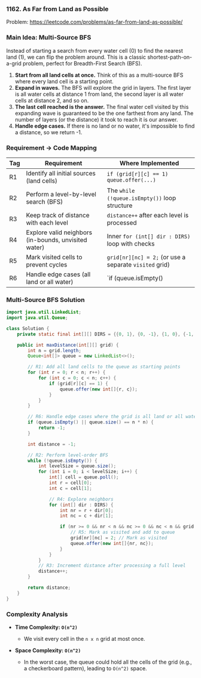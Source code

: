 ### 1162. As Far from Land as Possible
Problem: https://leetcode.com/problems/as-far-from-land-as-possible/

### Main Idea: Multi-Source BFS

Instead of starting a search from every water cell (0) to find the nearest land (1), we can flip the problem around. This is a classic shortest-path-on-a-grid problem, perfect for Breadth-First Search (BFS).

1.  **Start from all land cells at once.** Think of this as a multi-source BFS where every land cell is a starting point.
2.  **Expand in waves.** The BFS will explore the grid in layers. The first layer is all water cells at distance 1 from land, the second layer is all water cells at distance 2, and so on.
3.  **The last cell reached is the answer.** The final water cell visited by this expanding wave is guaranteed to be the one farthest from any land. The number of layers (or the distance) it took to reach it is our answer.
4.  **Handle edge cases.** If there is no land or no water, it's impossible to find a distance, so we return -1.

### Requirement → Code Mapping

| Tag | Requirement | Where Implemented |
|---|---|---|
| R1 | Identify all initial sources (land cells) | `if (grid[r][c] == 1) queue.offer(...)` |
| R2 | Perform a level-by-level search (BFS) | The `while (!queue.isEmpty())` loop structure |
| R3 | Keep track of distance with each level | `distance++` after each level is processed |
| R4 | Explore valid neighbors (in-bounds, unvisited water) | Inner `for (int[] dir : DIRS)` loop with checks |
| R5 | Mark visited cells to prevent cycles | `grid[nr][nc] = 2;` (or use a separate `visited` grid) |
| R6 | Handle edge cases (all land or all water) | `if (queue.isEmpty() || queue.size() == n * n)` |

### Multi-Source BFS Solution

```java
import java.util.LinkedList;
import java.util.Queue;

class Solution {
    private static final int[][] DIRS = {{0, 1}, {0, -1}, {1, 0}, {-1, 0}};

    public int maxDistance(int[][] grid) {
        int n = grid.length;
        Queue<int[]> queue = new LinkedList<>();

        // R1: Add all land cells to the queue as starting points
        for (int r = 0; r < n; r++) {
            for (int c = 0; c < n; c++) {
                if (grid[r][c] == 1) {
                    queue.offer(new int[]{r, c});
                }
            }
        }

        // R6: Handle edge cases where the grid is all land or all water
        if (queue.isEmpty() || queue.size() == n * n) {
            return -1;
        }

        int distance = -1;

        // R2: Perform level-order BFS
        while (!queue.isEmpty()) {
            int levelSize = queue.size();
            for (int i = 0; i < levelSize; i++) {
                int[] cell = queue.poll();
                int r = cell[0];
                int c = cell[1];

                // R4: Explore neighbors
                for (int[] dir : DIRS) {
                    int nr = r + dir[0];
                    int nc = c + dir[1];

                    if (nr >= 0 && nr < n && nc >= 0 && nc < n && grid[nr][nc] == 0) {
                        // R5: Mark as visited and add to queue
                        grid[nr][nc] = 2; // Mark as visited
                        queue.offer(new int[]{nr, nc});
                    }
                }
            }
            // R3: Increment distance after processing a full level
            distance++;
        }

        return distance;
    }
}
```

### Complexity Analysis
*   **Time Complexity: `O(n^2)`**
    *   We visit every cell in the `n x n` grid at most once.

*   **Space Complexity: `O(n^2)`**
    *   In the worst case, the queue could hold all the cells of the grid (e.g., a checkerboard pattern), leading to `O(n^2)` space.
